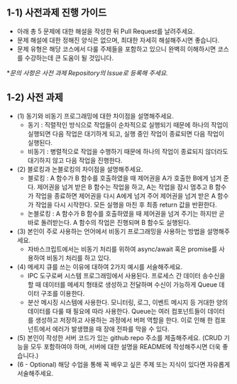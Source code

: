 ## 1-1) 사전과제 진행 가이드

- 아래 총 5 문제에 대한 해설을 작성한 뒤 Pull Request를 날려주세요.
- 문제 해설에 대한 정해진 양식은 없으며, 최대한 자세히 해설해주시면 좋습니다.
- 문제 유형은 해당 코스에서 다룰 주제들을 포함하고 있으니 완벽히 이해하시면 코스를 수강하는데 큰 도움이 될 것입니다.

**문의 사항은 사전 과제 Repository의 Issue로 등록해 주세요.*
  


## 1-2) 사전 과제

- (1) 동기와 비동기 프로그래밍에 대한 차이점을 설명해주세요.
  - 동기 : 직렬적인 방식으로 작업들이 순차적으로 실행되기 때문에 하나의 작업이 실행되면 다음 작업은 대기하게 되고, 실행 중인 작업이 종료되면 다음 작업이 실행된다.
  - 비동기 : 병렬적으로 작업을 수행하기 때문에 하나의 작업이 종료되지 않더라도 대기하지 않고 다음 작업을 진행한다. 
- (2) 블로킹과 논블로킹의 차이점을 설명해주세요.
  - 블로킹 : A 함수가 B 함수를 호출하였을 때 제어권을 A가 호출한 B에게 넘겨 준다. 제어권을 넘겨 받은 B 함수는 작업을 하고, A는 작업을 잠시 멈추고 B 함수가 작업을 종료하면 제어권을 다시 A에게 넘겨 주어 제어권을 넘겨 받은 A 함수가 작업을 다시 시작한다. 모든 실행을 마친 후 최종 return 값을 반환한다.
  - 논블로킹 : A 함수가 B 함수를 호출하였을 때 제어권을 넘겨 주기는 하지만 곧바로 돌려받는다. A 함수의 작업은 진행되며 B 함수도 실행된다. 
- (3) 본인이 주로 사용하는 언어에서 비동기 프로그래밍을 사용하는 방법을 설명해주세요.
  - 자바스크립트에서는 비동기 처리를 위하여 async/await 혹은 promise를 사용하여 비동기 처리를 하고 있다.
- (4) 메세지 큐를 쓰는 이유에 대하여 2가지 예시를 서술해주세요.
  - IPC 도구로써 시스템 프로그래밍에서 사용된다. 프로세스 간 데이터 송수신을 할 때 데이터를 메세지 형태로 생성하고 전달하며 수신이 가능하게 Queue 데이터 구조를 이용한다.
  - 분산 메시징 시스템에 사용한다. 모니터링, 로그, 이벤트 메시지 등 거대한 양의 데이터를 다룰 때 필요에 따라 사용한다. Queue는 여러 컴포넌트들이 데이터를 생성하고 저장하고 사용하는 과정에서 버퍼 역할을 한다. 이로 인해 한 컴포넌트에서 에러가 발생했을 때 장애 전파를 막을 수 있다.
- (5) 본인이 작성한 서버 코드가 있는 github repo 주소를 제출해주세요. (CRUD 기능을 모두 포함하여야 하며, 서버에 대한 설명을 README에 작성해주시면 더욱 좋습니다.) 
- (6 - Optional) 해당 수업을 통해 꼭 배우고 싶은 주제 또는 지식이 있다면 자유롭게 서술해주세요.
